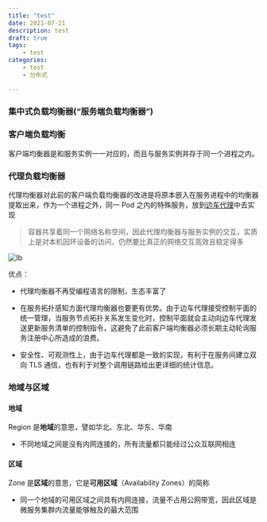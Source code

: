 ```yaml
---
title: "test"
date: 2021-07-21
description: test
draft: true
tags:
    - test
categories:
    - test
    - 分布式

---
```






### 集中式负载均衡器(“服务端负载均衡器”)



### 客户端负载均衡

客户端均衡器是和服务实例一一对应的，而且与服务实例并存于同一个进程之内。



### 代理负载均衡器

代理均衡器对此前的客户端负载均衡器的改进是将原本嵌入在服务进程中的均衡器提取出来，作为一个进程之外，同一 Pod 之内的特殊服务，放到[边车代理](https://icyfenix.cn/architecture/architect-history/post-microservices.html)中去实现

> 容器共享着同一个网络名称空间，因此代理均衡器与服务实例的交互，实质上是对本机回环设备的访问，仍然要比真正的网络交互高效且稳定得多

![lb](https://fengzhenbing.github.io/img/picgo/lb.png)

优点：

* 代理均衡器不再受编程语言的限制，生态丰富了
* 在服务拓扑感知方面代理均衡器也要更有优势。由于边车代理接受控制平面的统一管理，当服务节点拓扑关系发生变化时，控制平面就会主动向边车代理发送更新服务清单的控制指令，这避免了此前客户端均衡器必须长期主动轮询服务注册中心所造成的浪费。

* 安全性、可观测性上，由于边车代理都是一致的实现，有利于在服务间建立双向 TLS 通信，也有利于对整个调用链路给出更详细的统计信息。

  

### 地域与区域

#### 地域

Region 是**地域**的意思，譬如华北、东北、华东、华南

* 不同地域之间是没有内网连接的，所有流量都只能经过公众互联网相连

#### 区域

Zone 是**区域**的意思，它是**可用区域**（Availability Zones）的简称

* 同一个地域的可用区域之间具有内网连接，流量不占用公网带宽，因此区域是微服务集群内流量能够触及的最大范围
